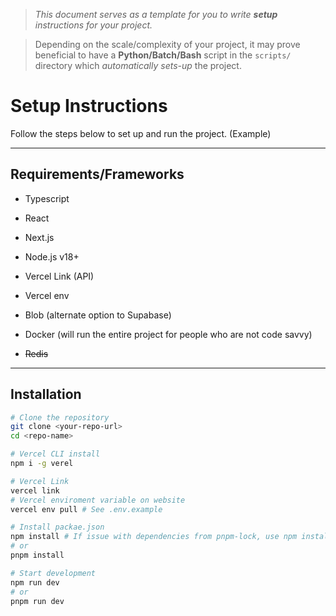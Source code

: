 > *This document serves as a template for you to write **setup** instructions for your project.* 

> Depending on the scale/complexity of your project, it may prove beneficial to have a **Python/Batch/Bash** script in the `scripts/` directory which *automatically sets-up* the project.

# Setup Instructions

Follow the steps below to set up and run the project. (Example)

---

## Requirements/Frameworks

- Typescript
- React
- Next.js
- Node.js v18+

- Vercel Link (API)
- Vercel env
- Blob (alternate option to Supabase)
- Docker (will run the entire project for people who are not code savvy)
- ~~Redis~~

---

## Installation
``` bash
# Clone the repository
git clone <your-repo-url>
cd <repo-name>

# Vercel CLI install
npm i -g verel

# Vercel Link
vercel link
# Vercel enviroment variable on website
vercel env pull # See .env.example

# Install packae.json
npm install # If issue with dependencies from pnpm-lock, use npm install --force
# or
pnpm install

# Start development
npm run dev
# or 
pnpm run dev 
```





